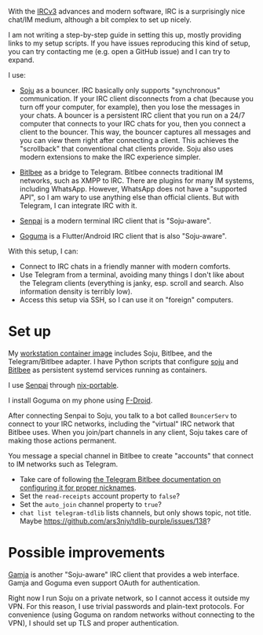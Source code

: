 With the [IRCv3](https://ircv3.net/) advances and modern software, IRC is a surprisingly nice chat/IM medium, although a bit complex to set up nicely.

I am not writing a step-by-step guide in setting this up, mostly providing links to my setup scripts.
If you have issues reproducing this kind of setup, you can try contacting me (e.g. open a GitHub issue) and I can try to expand.

I use:

* [Soju](https://soju.im/) as a bouncer.
IRC basically only supports "synchronous" communication.
If your IRC client disconnects from a chat (because you turn off your computer, for example), then you lose the messages in your chats.
A bouncer is a persistent IRC client that you run on a 24/7 computer that connects to your IRC chats for you, then you connect a client to the bouncer.
This way, the bouncer captures all messages and you can view them right after connecting a client.
This achieves the "scrollback" that conventional chat clients provide.
Soju also uses modern extensions to make the IRC experience simpler.

* [Bitlbee](https://www.bitlbee.org) as a bridge to Telegram.
Bitlbee connects traditional IM networks, such as XMPP to IRC.
There are plugins for many IM systems, including WhatsApp.
However, WhatsApp does not have a "supported API", so I am wary to use anything else than official clients.
But with Telegram, I can integrate IRC with it.

* [Senpai](https://git.sr.ht/~taiite/senpai) is a modern terminal IRC client that is "Soju-aware".

* [Goguma](https://sr.ht/~emersion/goguma/) is a Flutter/Android IRC client that is also "Soju-aware".

With this setup, I can:

* Connect to IRC chats in a friendly manner with modern comforts.
* Use Telegram from a terminal, avoiding many things I don't like about the Telegram clients (everything is janky, esp. scroll and search. Also information density is terribly low).
* Access this setup via SSH, so I can use it on "foreign" computers.

# Set up

My [workstation container image](build_workstation) includes Soju, Bitlbee, and the Telegram/Bitlbee adapter.
I have Python scripts that configure [soju](../scripts/p7s/soju.py) and [Bitlbee](../scripts/p7s/bitlbee.py) as persistent systemd services running as containers.

I use [Senpai](https://git.sr.ht/~delthas/senpai/) through [nix-portable](https://github.com/DavHau/nix-portable).

I install Goguma on my phone using [F-Droid](https://f-droid.org/).

After connecting Senpai to Soju, you talk to a bot called `BouncerServ` to connect to your IRC networks, including the "virtual" IRC network that Bitlbee uses.
When you join/part channels in any client, Soju takes care of making those actions permanent.

You message a special channel in Bitlbee to create "accounts" that connect to IM networks such as Telegram.

* Take care of following [the Telegram Bitlbee documentation on configuring it for proper nicknames](https://github.com/BenWiederhake/tdlib-purple/#proper-user-names-in-bitlbee).
* Set the `read-receipts` account property to `false`?
* Set the `auto_join` channel property to `true`?
* `chat list telegram-tdlib` lists channels, but only shows topic, not title. Maybe <https://github.com/ars3niy/tdlib-purple/issues/138>?

# Possible improvements

[Gamja](https://sr.ht/~emersion/gamja/) is another "Soju-aware" IRC client that provides a web interface.
Gamja and Goguma even support OAuth for authentication.

Right now I run Soju on a private network, so I cannot access it outside my VPN.
For this reason, I use trivial passwords and plain-text protocols.
For convenience (using Goguma on random networks without connecting to the VPN), I should set up TLS and proper authentication.
